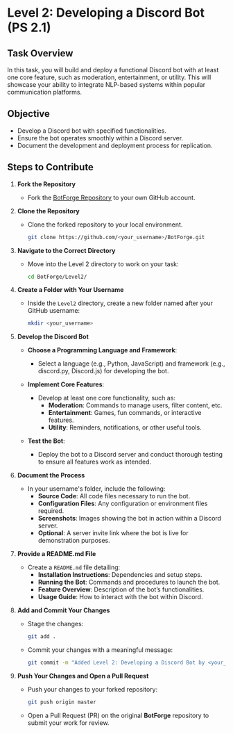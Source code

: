 # Level 2: Developing a Discord Bot (PS 2.1)

## Task Overview

In this task, you will build and deploy a functional Discord bot with at least one core feature, such as moderation, entertainment, or utility. This will showcase your ability to integrate NLP-based systems within popular communication platforms.

## Objective

- Develop a Discord bot with specified functionalities.
- Ensure the bot operates smoothly within a Discord server.
- Document the development and deployment process for replication.

## Steps to Contribute

1. **Fork the Repository**

   - Fork the [BotForge Repository](https://github.com/MU-Enigma/BotForge) to your own GitHub account.

2. **Clone the Repository**

   - Clone the forked repository to your local environment.

     ```bash
     git clone https://github.com/<your_username>/BotForge.git
     ```

3. **Navigate to the Correct Directory**

   - Move into the Level 2 directory to work on your task:

     ```bash
     cd BotForge/Level2/
     ```

4. **Create a Folder with Your Username**

   - Inside the `Level2` directory, create a new folder named after your GitHub username:

     ```bash
     mkdir <your_username>
     ```

5. **Develop the Discord Bot**

   - **Choose a Programming Language and Framework**:
     - Select a language (e.g., Python, JavaScript) and framework (e.g., discord.py, Discord.js) for developing the bot.
   
   - **Implement Core Features**:
     - Develop at least one core functionality, such as:
       - **Moderation**: Commands to manage users, filter content, etc.
       - **Entertainment**: Games, fun commands, or interactive features.
       - **Utility**: Reminders, notifications, or other useful tools.
   
   - **Test the Bot**:
     - Deploy the bot to a Discord server and conduct thorough testing to ensure all features work as intended.

6. **Document the Process**

   - In your username's folder, include the following:
     - **Source Code**: All code files necessary to run the bot.
     - **Configuration Files**: Any configuration or environment files required.
     - **Screenshots**: Images showing the bot in action within a Discord server.
     - **Optional**: A server invite link where the bot is live for demonstration purposes.

7. **Provide a README.md File**

   - Create a `README.md` file detailing:
     - **Installation Instructions**: Dependencies and setup steps.
     - **Running the Bot**: Commands and procedures to launch the bot.
     - **Feature Overview**: Description of the bot’s functionalities.
     - **Usage Guide**: How to interact with the bot within Discord.

8. **Add and Commit Your Changes**

   - Stage the changes:

     ```bash
     git add .
     ```

   - Commit your changes with a meaningful message:

     ```bash
     git commit -m "Added Level 2: Developing a Discord Bot by <your_username>"
     ```

9. **Push Your Changes and Open a Pull Request**

   - Push your changes to your forked repository:

     ```bash
     git push origin master
     ```

   - Open a Pull Request (PR) on the original **BotForge** repository to submit your work for review.


